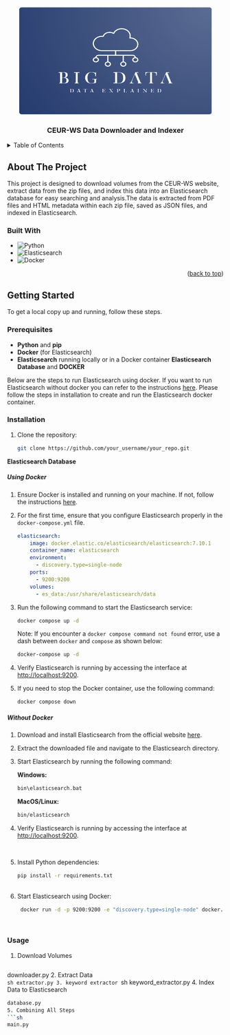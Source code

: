 <!-- Improved compatibility of back to top link: See: https://github.com/othneildrew/Best-README-Template/pull/73 -->
<a name="readme-top"></a>
<br />

<!-- PROJECT LOGO -->
<div align="center">
  <img src="image/big-data-logo.png" alt="Logo" width="450" height="250">
  <h3 align="center">CEUR-WS Data Downloader and Indexer</h3>
</div>

<!-- TABLE OF CONTENTS -->
<details>
  <summary>Table of Contents</summary>
  <ol>
    <li>
      <a href="#about-the-project">About The Project</a>
      <ul>
        <li><a href="#built-with">Built With</a></li>
      </ul>
    </li>
    <li>
      <a href="#getting-started">Getting Started</a>
      <ul>
        <li><a href="#prerequisites">Prerequisites</a></li>
        <li><a href="#installation">Installation</a></li>
      </ul>
    </li>
    <li><a href="#usage">Usage</a></li>
  </ol>
</details>

<!-- ABOUT THE PROJECT -->
## About The Project
This project is designed to download volumes from the CEUR-WS website, extract data from the zip files, and index this data into an Elasticsearch database for easy searching and analysis.The data is extracted from PDF files and HTML metadata within each zip file, saved as JSON files, and indexed in Elasticsearch.

### Built With
* ![Python](https://img.shields.io/badge/python-%233776AB.svg?style=for-the-badge&logo=python&logoColor=white)
* ![Elasticsearch](https://img.shields.io/badge/elasticsearch-%23005571.svg?style=for-the-badge&logo=elasticsearch&logoColor=white)
* ![Docker](https://img.shields.io/badge/docker-%230db7ed.svg?style=for-the-badge&logo=docker&logoColor=white)

<p align="right">(<a href="#readme-top">back to top</a>)</p>

<!-- GETTING STARTED -->
## Getting Started

To get a local copy up and running, follow these steps.

### Prerequisites
* **Python** and **pip**
* **Docker** (for Elasticsearch)
* **Elasticsearch** running locally or in a Docker container
<strong>Elasticsearch Database</strong> and <strong>DOCKER</strong>

Below are the steps to run Elasticsearch using docker. If you want to run Elasticsearch without docker you can refer to the instructions <a href="https://www.elastic.co/guide/en/elasticsearch/reference/current/docker.html#:~:text=Start%20a%20single-node%20cluster%20edit%201%20Install%20Docker.,Elasticsearch%20to%20ensure%20the%20Elasticsearch%20container%20is%20running.">here</a>.
Please follow the steps in installation to create and run the Elasticsearch docker container.
### Installation

1. Clone the repository:
   ```sh
   git clone https://github.com/your_username/your_repo.git
<strong>Elasticsearch Database</strong>

##### Using Docker

1. Ensure Docker is installed and running on your machine. If not, follow the instructions [here](https://docs.docker.com/get-docker/).

2. For the first time, ensure that you configure Elasticsearch properly in the `docker-compose.yml` file.

    ```yaml
    elasticsearch:
        image: docker.elastic.co/elasticsearch/elasticsearch:7.10.1
        container_name: elasticsearch
        environment:
          - discovery.type=single-node
        ports:
          - 9200:9200
        volumes:
          - es_data:/usr/share/elasticsearch/data
    ```

3. Run the following command to start the Elasticsearch service:

    ```sh
    docker compose up -d
    ```

    Note: If you encounter a `docker compose command not found` error, use a dash between `docker` and `compose` as shown below:

    ```sh
    docker-compose up -d
    ```

4. Verify Elasticsearch is running by accessing the interface at [http://localhost:9200](http://localhost:9200).

5. If you need to stop the Docker container, use the following command:

    ```sh
    docker compose down
    ```

 ##### Without Docker

1. Download and install Elasticsearch from the official website [here](https://www.elastic.co/downloads/elasticsearch).

2. Extract the downloaded file and navigate to the Elasticsearch directory.

3. Start Elasticsearch by running the following command:

    **Windows:**

    ```sh
    bin\elasticsearch.bat
    ```

    **MacOS/Linux:**

    ```sh
    bin/elasticsearch
    ```

4. Verify Elasticsearch is running by accessing the interface at [http://localhost:9200](http://localhost:9200).

<br />



5. Install Python dependencies:
    ```sh
    pip install -r requirements.txt



6. Start Elasticsearch using Docker:
   ```sh
    docker run -d -p 9200:9200 -e "discovery.type=single-node" docker.elastic.co/elasticsearch/elasticsearch:7.10.1

<br />
 
 ### Usage
1. Download Volumes
   ```sh
 downloader.py
2. Extract Data  
     ```sh
   extractor.py
3. keyword extractor
      ```sh
   keyword_extractor.py
4. Index Data to Elasticsearch
   ```sh
   database.py
5. Combining All Steps   
   ```sh
  main.py